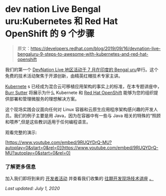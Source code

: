 # dev nation Live Bengal uru:Kubernetes 和 Red Hat OpenShift 的 9 个步骤

> 原文：<https://developers.redhat.com/blog/2019/09/16/devnation-live-bengaluru-9-steps-to-awesome-with-kubernetes-and-red-hat-openshift>

我们的第一个 [DevNation Live 地区活动于 7 月在印度的 Bengal uru](https://developers.redhat.com/devnationlive-india/)举行。这个免费的技术活动聚焦于开源创新，由精英红帽技术专家主讲。

[Kubernete](https://developers.redhat.com/topics/kubernetes/) s 已经成为混合云可移植应用架构的事实上的标准，在本专题讲座中， [Burr Sutter](https://developers.redhat.com/blog/author/burrsutter/) 将展示为什么 Kubernete 和 [Red Hat OpenShift](https://developers.redhat.com/openshift/) 能够为您的组织提供部署和管理微服务的理想解决方案。

这个现场实践会议面向任何对 Linux 容器和云原生应用程序架构感兴趣的开发人员。我们的例子主要是用 Java，因为在容器中有一些与 Java 相关的特殊的“照顾和喂养”,但是这些教训适用于任何编程语言。

观看完整的演示:

[https://www.youtube.com/embed/9RUQYDrQ-MU?autoplay=0&start=0&rel=0](https://www.youtube.com/embed/9RUQYDrQ-MU?autoplay=0&start=0&rel=0)

### **了解更多信息**

加入我们即将到来的 [开发者活动](https://developers.redhat.com/events/) 并查看我们收集的 [往期开发现场技术讲座](https://developers.redhat.com/devnation/?page=0) [。](https://developers.redhat.com/events/)

*Last updated: July 1, 2020*